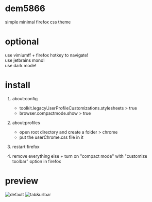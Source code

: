 # dem5866
simple minimal firefox css theme 

# optional
use vimiumff + firefox hotkey to navigate!<br>
use jetbrains mono!<br>
use dark mode!<br>

# install

1. about:config
   - toolkit.legacyUserProfileCustomizations.stylesheets > true
   - browser.compactmode.show > true

2. about:profiles
   - open root directory and create a folder > chrome
   - put the userChrome.css file in it
  
3. restart firefox

4. remove everything else + turn on "compact mode" with "customize toolbar" option in firefox



# preview
![default](https://github.com/user-attachments/assets/1a8224f4-9731-4bf2-adc5-0c184dbbcd90)
![tab&urlbar](https://github.com/user-attachments/assets/2ab83628-e0a6-4b1a-a91f-ed02ca7c8c99)
